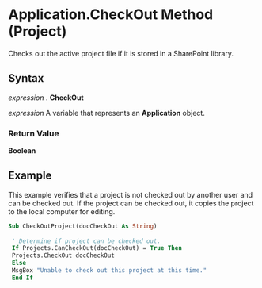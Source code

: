 
# Application.CheckOut Method (Project)

Checks out the active project file if it is stored in a SharePoint library.


## Syntax

 _expression_ . **CheckOut**

 _expression_ A variable that represents an **Application** object.


### Return Value

 **Boolean**


## Example

This example verifies that a project is not checked out by another user and can be checked out. If the project can be checked out, it copies the project to the local computer for editing.


```vb
Sub CheckOutProject(docCheckOut As String) 
 
 ' Determine if project can be checked out. 
 If Projects.CanCheckOut(docCheckOut) = True Then 
 Projects.CheckOut docCheckOut 
 Else 
 MsgBox "Unable to check out this project at this time." 
 End If 

```

